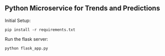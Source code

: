 ## Python Microservice for Trends and Predictions

Initial Setup:

`pip install -r requirements.txt`


Run the flask server:

`python flask_app.py`
   
